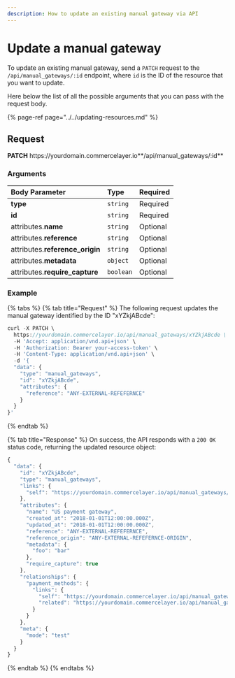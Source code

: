 ```yaml
---
description: How to update an existing manual gateway via API
---
```


# Update a manual gateway

To update an existing manual gateway, send a `PATCH` request to the `/api/manual_gateways/:id` endpoint, where `id` is the ID of the resource that you want to update.

Here below the list of all the possible arguments that you can pass with the request body.

{% page-ref page="../../updating-resources.md" %}

## Request

**PATCH** https://<i></i>yourdomain.commercelayer.io**/api/manual_gateways/:id**

### Arguments

| Body Parameter | Type | Required |
| :--- | :--- | :--- |
| **type** | `string` | Required |
| **id** | `string` | Required |
| attributes.**name** | `string` | Optional |
| attributes.**reference** | `string` | Optional |
| attributes.**reference_origin** | `string` | Optional |
| attributes.**metadata** | `object` | Optional |
| attributes.**require_capture** | `boolean` | Optional |

### Example

{% tabs %}
{% tab title="Request" %}
The following request updates the manual gateway identified by the ID "xYZkjABcde":

```javascript
curl -X PATCH \
  https://yourdomain.commercelayer.io/api/manual_gateways/xYZkjABcde \
  -H 'Accept: application/vnd.api+json' \
  -H 'Authorization: Bearer your-access-token' \
  -H 'Content-Type: application/vnd.api+json' \
  -d '{
  "data": {
    "type": "manual_gateways",
    "id": "xYZkjABcde",
    "attributes": {
      "reference": "ANY-EXTERNAL-REFEFERNCE"
    }
  }
}'
```
{% endtab %}

{% tab title="Response" %}
On success, the API responds with a `200 OK` status code, returning the updated resource object:

```javascript
{
  "data": {
    "id": "xYZkjABcde",
    "type": "manual_gateways",
    "links": {
      "self": "https://yourdomain.commercelayer.io/api/manual_gateways/xYZkjABcde"
    },
    "attributes": {
      "name": "US payment gateway",
      "created_at": "2018-01-01T12:00:00.000Z",
      "updated_at": "2018-01-01T12:00:00.000Z",
      "reference": "ANY-EXTERNAL-REFEFERNCE",
      "reference_origin": "ANY-EXTERNAL-REFEFERNCE-ORIGIN",
      "metadata": {
        "foo": "bar"
      },
      "require_capture": true
    },
    "relationships": {
      "payment_methods": {
        "links": {
          "self": "https://yourdomain.commercelayer.io/api/manual_gateways/xYZkjABcde/relationships/payment_methods",
          "related": "https://yourdomain.commercelayer.io/api/manual_gateways/xYZkjABcde/payment_methods"
        }
      }
    },
    "meta": {
      "mode": "test"
    }
  }
}
```
{% endtab %}
{% endtabs %}

